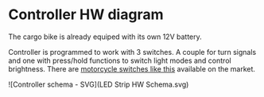 # Controller HW diagram

The cargo bike is already equiped with its own 12V battery.

Controller is programmed to work with 3 switches. A couple for turn signals and one with press/hold functions to switch light modes and control brightness.
There are [motorcycle switches like this](https://www.banggood.com/22mm-Handlebar-Light-Horn-OnOff-Signal-Indicator-Switch-For-Motorcycle-E-bike-p-1211467.html) available on the market.

![Controller schema - SVG](LED Strip HW Schema.svg)
